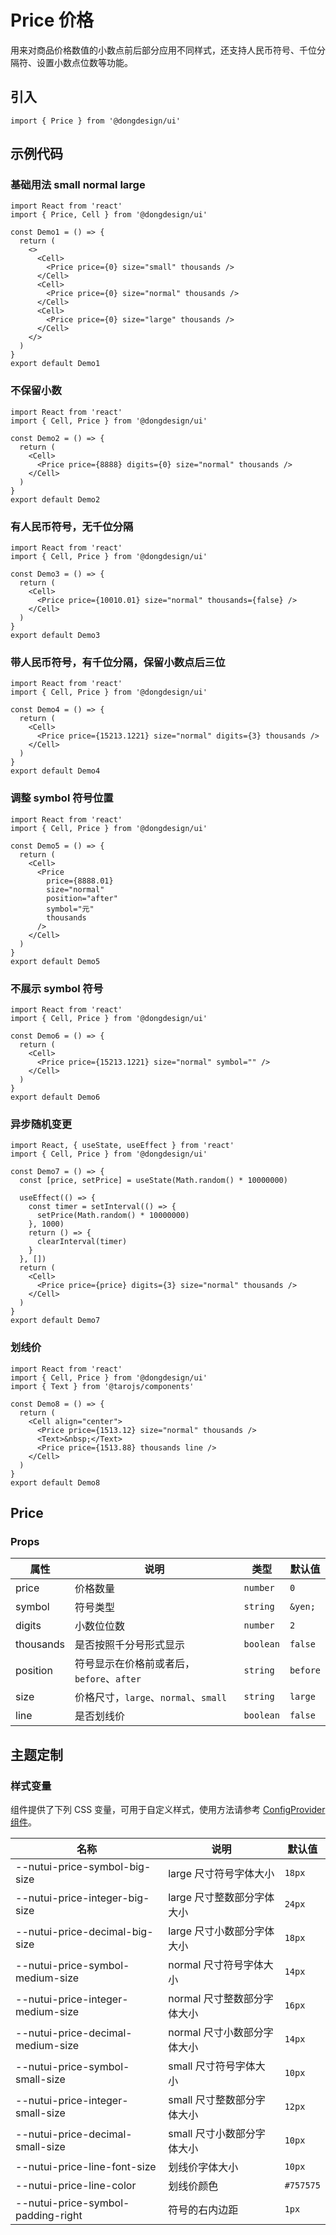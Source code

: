 # Price 价格

用来对商品价格数值的小数点前后部分应用不同样式，还支持人民币符号、千位分隔符、设置小数点位数等功能。

## 引入

```tsx
import { Price } from '@dongdesign/ui'
```

## 示例代码

### 基础用法 small normal large

```tsx
import React from 'react'
import { Price, Cell } from '@dongdesign/ui'

const Demo1 = () => {
  return (
    <>
      <Cell>
        <Price price={0} size="small" thousands />
      </Cell>
      <Cell>
        <Price price={0} size="normal" thousands />
      </Cell>
      <Cell>
        <Price price={0} size="large" thousands />
      </Cell>
    </>
  )
}
export default Demo1

```

### 不保留小数

```tsx
import React from 'react'
import { Cell, Price } from '@dongdesign/ui'

const Demo2 = () => {
  return (
    <Cell>
      <Price price={8888} digits={0} size="normal" thousands />
    </Cell>
  )
}
export default Demo2

```

### 有人民币符号，无千位分隔

```tsx
import React from 'react'
import { Cell, Price } from '@dongdesign/ui'

const Demo3 = () => {
  return (
    <Cell>
      <Price price={10010.01} size="normal" thousands={false} />
    </Cell>
  )
}
export default Demo3

```

### 带人民币符号，有千位分隔，保留小数点后三位

```tsx
import React from 'react'
import { Cell, Price } from '@dongdesign/ui'

const Demo4 = () => {
  return (
    <Cell>
      <Price price={15213.1221} size="normal" digits={3} thousands />
    </Cell>
  )
}
export default Demo4

```

### 调整 symbol 符号位置

```tsx
import React from 'react'
import { Cell, Price } from '@dongdesign/ui'

const Demo5 = () => {
  return (
    <Cell>
      <Price
        price={8888.01}
        size="normal"
        position="after"
        symbol="元"
        thousands
      />
    </Cell>
  )
}
export default Demo5

```

### 不展示 symbol 符号

```tsx
import React from 'react'
import { Cell, Price } from '@dongdesign/ui'

const Demo6 = () => {
  return (
    <Cell>
      <Price price={15213.1221} size="normal" symbol="" />
    </Cell>
  )
}
export default Demo6

```

### 异步随机变更

```tsx
import React, { useState, useEffect } from 'react'
import { Cell, Price } from '@dongdesign/ui'

const Demo7 = () => {
  const [price, setPrice] = useState(Math.random() * 10000000)

  useEffect(() => {
    const timer = setInterval(() => {
      setPrice(Math.random() * 10000000)
    }, 1000)
    return () => {
      clearInterval(timer)
    }
  }, [])
  return (
    <Cell>
      <Price price={price} digits={3} size="normal" thousands />
    </Cell>
  )
}
export default Demo7

```

### 划线价

```tsx
import React from 'react'
import { Cell, Price } from '@dongdesign/ui'
import { Text } from '@tarojs/components'

const Demo8 = () => {
  return (
    <Cell align="center">
      <Price price={1513.12} size="normal" thousands />
      <Text>&nbsp;</Text>
      <Price price={1513.88} thousands line />
    </Cell>
  )
}
export default Demo8

```

## Price

### Props

| 属性 | 说明 | 类型 | 默认值 |
| --- | --- | --- | --- |
| price | 价格数量 | `number` | `0` |
| symbol | 符号类型 | `string` | `&yen;` |
| digits | 小数位位数 | `number` | `2` |
| thousands | 是否按照千分号形式显示 | `boolean` | `false` |
| position | 符号显示在价格前或者后，`before`、`after` | `string` | `before` |
| size | 价格尺寸，`large`、`normal`、`small` | `string` | `large` |
| line | 是否划线价 | `boolean` | `false` |

## 主题定制

### 样式变量

组件提供了下列 CSS 变量，可用于自定义样式，使用方法请参考 [ConfigProvider 组件](/docs/component/common/ConfigProvider)。

| 名称 | 说明 | 默认值 |
| --- | --- | --- |
| \--nutui-price-symbol-big-size | large 尺寸符号字体大小 | `18px` |
| \--nutui-price-integer-big-size | large 尺寸整数部分字体大小 | `24px` |
| \--nutui-price-decimal-big-size | large 尺寸小数部分字体大小 | `18px` |
| \--nutui-price-symbol-medium-size | normal 尺寸符号字体大小 | `14px` |
| \--nutui-price-integer-medium-size | normal 尺寸整数部分字体大小 | `16px` |
| \--nutui-price-decimal-medium-size | normal 尺寸小数部分字体大小 | `14px` |
| \--nutui-price-symbol-small-size | small 尺寸符号字体大小 | `10px` |
| \--nutui-price-integer-small-size | small 尺寸整数部分字体大小 | `12px` |
| \--nutui-price-decimal-small-size | small 尺寸小数部分字体大小 | `10px` |
| \--nutui-price-line-font-size | 划线价字体大小 | `10px` |
| \--nutui-price-line-color | 划线价颜色 |  `#757575` |
| \--nutui-price-symbol-padding-right | 符号的右内边距 |  `1px` |